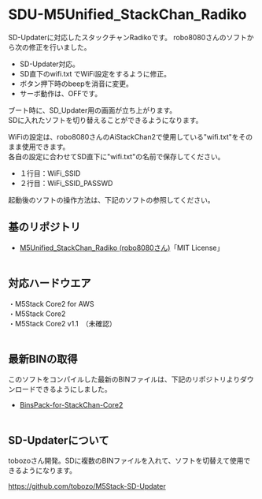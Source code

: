 # SDU-M5Unified_StackChan_Radiko


SD-Updaterに対応したスタックチャンRadikoです。
robo8080さんのソフトから次の修正を行いました。

- SD-Updater対応。
- SD直下のwifi.txt でWiFi設定をするように修正。
- ボタン押下時のbeepを消音に変更。
- サーボ動作は、OFFです。

ブート時に、SD_Updater用の画面が立ち上がります。<br>
SDに入れたソフトを切り替えることができるようになります。<br>

WiFiの設定は、robo8080さんのAiStackChan2で使用している"wifi.txt"をそのまま使用できます。<br>
各自の設定に合わせてSD直下に"wifi.txt"の名前で保存してください。<br>
- １行目：WiFi_SSID<br>
- ２行目：WiFi_SSID_PASSWD<br>

起動後のソフトの操作方法は、下記のソフトの参照してください。



## 基のリポジトリ
- [M5Unified_StackChan_Radiko (robo8080さん)](https://github.com/robo8080/M5Unified_StackChan_Radiko)「MIT License」<br><br>


## 対応ハードウエア
・M5Stack Core2 for AWS<br>
・M5Stack Core2 <br>
・M5Stack Core2 v1.1　（未確認）<br><br>

## 最新BINの取得
このソフトをコンパイルした最新のBINファイルは、下記のリポジトリよりダウンロードできるようにしました。
- [BinsPack-for-StackChan-Core2](https://github.com/NoRi-230401/BinsPack-for-StackChan-Core2)<br><br>


## SD-Updaterについて
tobozoさん開発。SDに複数のBINファイルを入れて、ソフトを切替えて使用できるようになります。<br>

 https://github.com/tobozo/M5Stack-SD-Updater<br><br>


